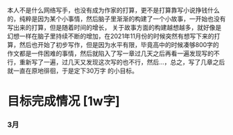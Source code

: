 本人不是什么网络写手，也没有成为作家的打算，更不是打算靠写小说挣钱什么的，纯粹是因为某个小事情，然后脑子里渐渐的构建了一个小故事，一开始也没有写出来的打算，但是随着时间的增长，
关于故事方面的构建越想越多，就好像是幻想一样在脑子里持续不断的增加，在2021年11月份的时候突然有想写下来的打算，然后也开始了初步写作，但是因为水平有限，毕竟高中的时候凑够800字的
作文都是一件困难的事情，然后就陷入了写一章过几天之后再看一遍发现写的不行，重新写了一遍，过几天又发现这次写的也不行，然后...，总之，写了几章之后就一直在原地徘徊，于是定下30万字
的小目标。

# 目标完成情况 [1w字]

### 3月
